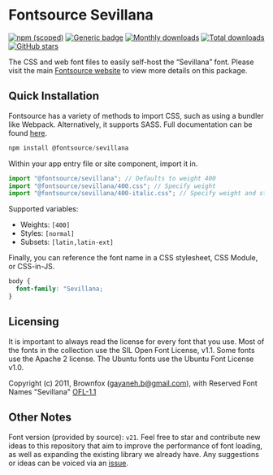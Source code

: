 # Fontsource Sevillana

[![npm (scoped)](https://img.shields.io/npm/v/@fontsource/sevillana?color=brightgreen)](https://www.npmjs.com/package/@fontsource/sevillana) [![Generic badge](https://img.shields.io/badge/fontsource-passing-brightgreen)](https://github.com/fontsource/fontsource) [![Monthly downloads](https://badgen.net/npm/dm/@fontsource/sevillana)](https://github.com/fontsource/fontsource) [![Total downloads](https://badgen.net/npm/dt/@fontsource/sevillana)](https://github.com/fontsource/fontsource) [![GitHub stars](https://img.shields.io/github/stars/fontsource/fontsource.svg?style=social&label=Star)](https://github.com/fontsource/fontsource/stargazers)

The CSS and web font files to easily self-host the “Sevillana” font. Please visit the main [Fontsource website](https://fontsource.org/fonts/sevillana) to view more details on this package.

## Quick Installation

Fontsource has a variety of methods to import CSS, such as using a bundler like Webpack. Alternatively, it supports SASS. Full documentation can be found [here](https://fontsource.org/docs/getting-started/introduction).

```javascript
npm install @fontsource/sevillana
```

Within your app entry file or site component, import it in.

```javascript
import "@fontsource/sevillana"; // Defaults to weight 400
import "@fontsource/sevillana/400.css"; // Specify weight
import "@fontsource/sevillana/400-italic.css"; // Specify weight and style

```

Supported variables:
- Weights: `[400]`
- Styles: `[normal]`
- Subsets: `[latin,latin-ext]`

Finally, you can reference the font name in a CSS stylesheet, CSS Module, or CSS-in-JS.

```css
body {
  font-family: "Sevillana;
}
```

## Licensing
It is important to always read the license for every font that you use.
Most of the fonts in the collection use the SIL Open Font License, v1.1. Some fonts use the Apache 2 license. The Ubuntu fonts use the Ubuntu Font License v1.0.

Copyright (c) 2011, Brownfox (gayaneh.b@gmail.com), with Reserved Font Names "Sevillana"
[OFL-1.1](http://scripts.sil.org/OFL)

## Other Notes
Font version (provided by source): `v21`.
Feel free to star and contribute new ideas to this repository that aim to improve the performance of font loading, as well as expanding the existing library we already have. Any suggestions or ideas can be voiced via an [issue](https://github.com/fontsource/fontsource/issues).
